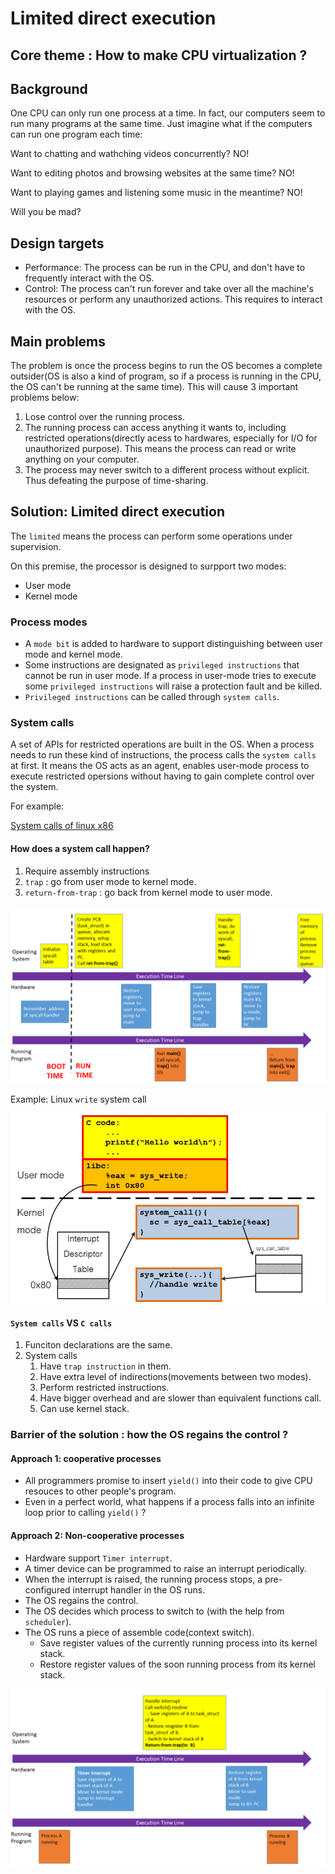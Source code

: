 # Limited direct execution

## Core theme : How to make CPU virtualization ?

## Background

One CPU can only run one process at a time. In fact, our computers seem to run many programs at the same time. Just imagine what if the computers can run one program each time: 

Want to chatting and wathching videos concurrently? NO!

Want to editing photos and browsing websites at the same time? NO!

Want to playing games and listening some music in the meantime? NO!

Will you be mad?

## Design targets

* Performance: The process can be run in the CPU, and don't have to frequently interact with the OS.
* Control: The process can't run forever and take over all the machine's resources or perform any unauthorized actions. This requires to interact with the OS.

## Main problems

The problem is once the process begins to run the OS becomes a complete outsider(OS is also a kind of program, so if a process is running in the CPU, the OS can't be running at the same time). This will cause 3 important problems below:

1. Lose control over the running process.
2. The running process can access anything it wants to, including restricted operations(directly acess to hardwares, especially for I/O for unauthorized purpose). This means the process can read or write anything on your computer.
3. The process may never switch to a different process without explicit. Thus defeating the purpose of time-sharing.

## Solution: Limited direct execution

The `limited` means the process can perform some operations under supervision.

On this premise, the processor is designed to surpport two modes: 
* User mode
* Kernel mode

### Process modes

* A `mode bit` is added to hardware to support distinguishing between user mode and kernel mode.
* Some instructions are designated as `privileged instructions` that cannot be run in user mode. If a process in user-mode tries to execute some `privileged instructions` will raise a protection fault and be killed.
* `Privileged instructions` can be called through `system calls`.

### System calls

A set of APIs for restricted operations are built in the OS. When a process needs to run these kind of instructions, the process calls the `system calls` at first. It means the OS acts as an agent, enables user-mode process to execute restricted opersions without having to gain complete control over the system.

For example:

[System calls of linux x86](https://github.com/torvalds/linux/blob/6f0d349d922ba44e4348a17a78ea51b7135965b1/arch/x86/entry/syscalls/syscall_64.tbl) 


#### How does a system call happen?

1. Require assembly instructions
2. `trap` : go from user mode to kernel mode.
3. `return-from-trap` : go back from kernel mode to user mode.

![flow.png](./pics/de2.png)

Example: Linux `write` system call

![write.png](./pics/write.png)


#### `System calls` VS `C calls`

1. Funciton declarations are the same.
2. System calls
   1. Have `trap instruction` in them.
   2. Have extra level of indirections(movements between two modes).
   3. Perform restricted instructions.
   4. Have bigger overhead and are slower than equivalent functions call.
   5. Can use kernel stack.


### Barrier of the solution : how the OS regains the control ?

#### Approach 1: cooperative processes

* All programmers promise to insert `yield()` into their code to give CPU resouces to other people's program.
* Even in a perfect world, what happens if a process falls into an infinite loop prior to calling `yield()` ?

#### Approach 2: Non-cooperative processes

* Hardware support `Timer interrupt`.
* A timer device can be programmed to raise an interrupt periodically.
* When the interrupt is raised, the running process stops, a pre-configured interrupt handler in the OS runs.
* The OS regains the control.
* The OS decides which process to switch to (with the help from `scheduler`).
* The OS runs a piece of assemble code(context switch).
  * Save register values of the currently running process into its kernel stack.
  * Restore register values of the soon running process from its kernel stack.

![cw.png](./pics/cw.png)

